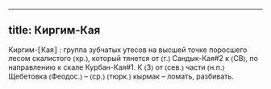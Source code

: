 
---
title: Киргим-Кая
---
Киргим-⟦Кая⟧
: группа зубчатых утесов на высшей точке поросшего лесом скалистого ⦅хр.⦆, который тянется от ⦅г.⦆ Сандык-Кая#2 к ⦅СВ⦆, по направлению к скале Курбан-Кая#1. К ⦅З⦆ от ⦅сев.⦆ части ⦅н.п.⦆ Щебетовка ⦅Феодос.⦆ – ⦅ср.⦆ ⦅тюрк.⦆ кырмак – ломать, разбивать.
